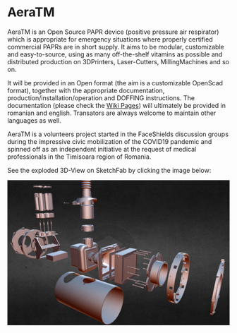 # AeraTM
AeraTM is an Open Source PAPR device (positive pressure air respirator) which is appropriate for emergency situations where properly certified commercial PAPRs are in short supply. It aims to be modular, customizable and easy-to-source, using as many off-the-shelf vitamins as possible and distributed production on 3DPrinters, Laser-Cutters, MillingMachines and so on. 

It will be provided in an Open format (the aim is a customizable OpenScad format), together with the appropriate documentation, production/installation/operation and DOFFING instructions. The documentation (please check the <a href="https://github.com/florinf-ro/AeraTM/wiki">Wiki Pages</a>) will ultimately be provided in romanian and english. Transators are always welcome to maintain other languages as well. 

AeraTM is a volunteers project started in the FaceShields discussion groups during the impressive civic mobilization of the COVID19 pandemic and spinned off as an independent initiative at the request of medical professionals in the Timisoara region of Romania.

See the exploded 3D-View on SketchFab by clicking the image below:

<a href="https://bit.ly/2WX4ps6" target="_blank" rel="noopener noreferrer"><img alt="AeraTM PAPR Exploded 3D-View on SketchFab" src="Documentation/images/SketchFab-ExplodedView.jpg"></a>
